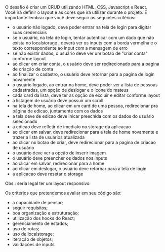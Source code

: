 O desafio é criar um CRUD utilizando HTML, CSS, Javascript e React.  
Você irá definir o layout e as cores que irá utilizar durante o projeto. 
É importante lembrar que você deve seguir os seguintes critérios: 

 
- o usuário não logado, deve poder entrar na tela de login para digitar suas credenciais
- se o usuário, na tela de login, tentar autenticar com um dado que não exista no localstorage , deverá ver os inputs com a borda vermelha e o texto correspondente ao input com a mensagem de erro 
- se não existir dados, o usuário deve ver um botao de "criar conta" conforme layout 
- ao clicar em criar conta, o usuário deve ser redirecionado para a pagina de criação de conta 
- ao finalizar o cadastro, o usuário deve retornar para a pagina de login novamente 
- o usuário logado, ao entrar na home, deve poder ver a lista de pessoas cadastradas, um opção de deslogar e o icone do mateus 
- cada card da lista, deve ter as opção de excluir e editar conforme layout 
- a listagem de usuário deve possuir um scroll 
- na tela de home, ao clicar em um card de uma pessoa, redirecionar pra página de edicao, juntamente com os dados 
- a tela deve de edicao deve inicar preechida com os dados do usuário selecionado 
- a edicao deve refletir de imediato no storage da aplicacao 
- ao clicar em salvar, deve redirecionar para a tela de home novamente e trazer a lista de usuários atualizada 
- ao clicar no botao de criar, deve redirecionar para a pagina de criacao de usuário 
- o usuário deve ver a opção de inserir imagem 
- o usuário deve preencher os dados nos inputs 
- ao clicar em salvar, redirecionar para a home 
- ao clicar em deslogar, o usuário deve retornar para a tela de login 
- a aplicacao deve resetar o storage 

Obs.: seria legal ter um layout responsivo 


Os critérios que pretendemos avaliar em seu código são:  
- a capacidade de pensar;  
- seguir requisitos; 
- boa organização e estruturação; 
- utilização dos hooks do React; 
- gerenciamento de estados; 
- uso de rotas; 
- uso de localstorage; 
- iteração de objetos; 
- validações de inputs. 